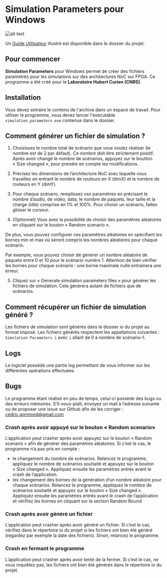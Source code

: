 # Simulation Parameters pour Windows

![alt text](https://laboratoirehubertcurien.univ-st-etienne.fr/skins/labhcurien/resources//img/logo.png "Laboratoire Hubert Curien")

Un [Guide Utilisateur](https://github.com/cedric-gormond/simulation_parameters/blob/master/Guide%20utilisateur%20simulation%20parameters.pdf) illustré est disponible dans le dossier du projet.

## Pour commencer
**Simulation Parameters** pour Windows permet de créer des fichiers paramétrés pour les simulations sur des architectures NoC sur FPGA. Ce programme a été créé pour le **Laboratoire Hubert Curien (CNRS)**.

## Installation
Vous devez extraire le contenu de l'archive dans un espace de travail. Pour utiliser le programme, vous devez lancer l'exécutable `simulation_parameters.exe` contenue dans le dossier.

## Comment générer un fichier de simulation ?
1.   Choisissez le nombre total de scénario que vous voulez réaliser (le nombre est de 2 par défaut). Ce nombre doit être strictement positif. Après avoir changé le nombre de scénarios, appuyez sur le boutton « Size changed », pour prendre en compte les modifications.

2.	Précisez les dimensions de l’architecture NoC avec laquelle vous travaillez en entrant le nombre de routeurs en X (dimX) et le nombre de routeurs en Y (dimY).

3.	Pour chaque scénario, remplissez ces paramètres en précisant le nombre d’audio, de vidéo, data, le nombre de paquets, leur taille et la charge (idle) comprise en 1% et 100%. Pour choisir un scénario, faites glisser le curseur.

4.	(Optionnel) Vous avez la possibilité de choisir des paramètres aléatoires en cliquant sur le bouton « Random scenario ».

De plus, vous pouvez configurer ces paramètres aléatoires en spécifiant les bornes min et max où seront compris les nombres aléatoires pour chaque scénario.

Par exemple,  vous pouvez choisir de générer un nombre aléatoire de paquets entre 0 et 10 pour le scénario numéro 1. Attention de bien vérifier les bornes pour chaque scénario : une borne maximale nulle entrainera une erreur.

5.	Cliquez sur « Generate simulation parameters files » pour générer les fichiers de simulation.  Cela génèrera autant de fichiers que de scénarios.

## Comment récupérer un fichier de simulation généré ?
Les fichiers de simulation sont générés dans le dossier io du projet au format imposé. Les fichiers générés respectent les appellations suivantes : `Simulation Parameters i` avec `i` allant de 0 à nombre de scénario–1.

## Logs
Le logiciel possède une partie log permettant de vous informer sur les différentes opérations effectuées.

## Bugs
Le programme étant réalisé en peu de temps, celui-ci possède des bugs ou des erreurs mémoires. S’il-vous-plaît, envoyez un mail à l’adresse suivante ou de proposer une issue sur Github afin de les corriger : cedric.gormond@gmail.com 

### Crash après avoir appuyé sur le bouton « Random scenario»
L’application peut crasher après avoir appuyez sur le bouton « Random scenario » afin de générer des paramètres aléatoires. Si c’est le cas, le programme n’a pas pris en compte : 
- le changement du nombre de scénarios. Relancez le programme, appliquez le nombre de scénarios souhaité et appuyez sur le bouton « Size changed ». Appliquez ensuite les paramètres entrés avant le crash de l’application.
- les changement des bornes de la génération d’un nombre aléatoire pour chaque scénarios. Relancez le programme, appliquez le nombre de scénarios souhaité et appuyez sur le bouton « Size changed ». Appliquez ensuite les paramètres entrés avant le crash de l’application et vérifiez les bornes en cliquant sur la section Random Bound.

### Crash après avoir généré un fichier
L’application peut crasher après avoir généré un fichier. Si c’est le cas, vérifiez dans le répertoire io du projet si les fichiers ont bien été généré (regardez par exemple la date des fichiers). Sinon, relancez le programme.

### Crash en fermant le programme
L’application peut crasher après avoir tenté de la fermer. Si c’est le cas, ne vous inquiétez pas, les fichiers ont bien été générés dans le répertoire io du projet.
